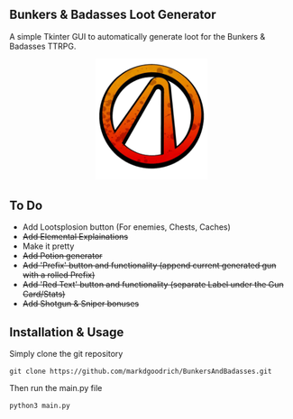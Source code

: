 Bunkers & Badasses 
Loot Generator
-------------------

A simple Tkinter GUI to automatically generate loot for the Bunkers & Badasses TTRPG.
<p align="center">
	<img src="./assests/VaultSymbol.png"  width="200" />
</p>

To Do
-------
* Add Lootsplosion button (For enemies, Chests, Caches)
* ~~Add Elemental Explainations~~
* Make it pretty
* ~~Add Potion generator~~
* ~~Add 'Prefix' button and functionality (append current generated gun with a rolled Prefix)~~
* ~~Add 'Red Text' button and functionality (separate Label under the Gun Card/Stats)~~
* ~~Add Shotgun & Sniper bonuses~~


Installation & Usage
--------
Simply clone the git repository
```
git clone https://github.com/markdgoodrich/BunkersAndBadasses.git
```
Then run the main.py file
```
python3 main.py
```
